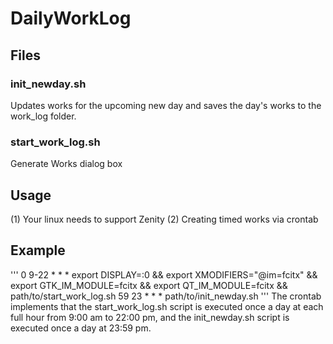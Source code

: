 # DailyWorkLog

## Files
### init_newday.sh
Updates works for the upcoming new day and saves the day's works to the work_log folder.

### start_work_log.sh
Generate Works dialog box

## Usage
(1) Your linux needs to support Zenity
(2) Creating timed works via crontab

## Example
'''
0 9-22 * * * export DISPLAY=:0 && export XMODIFIERS="@im=fcitx" && export GTK_IM_MODULE=fcitx && export QT_IM_MODULE=fcitx && path/to/start_work_log.sh
59 23 * * * path/to/init_newday.sh
'''
The crontab implements that the start_work_log.sh script is executed once a day at each full hour from 9:00 am to 22:00 pm, and the init_newday.sh script is executed once a day at 23:59 pm.
